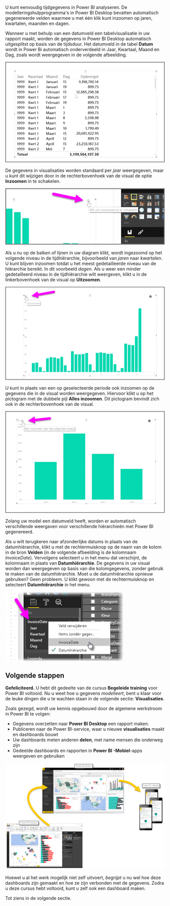 U kunt eenvoudig tijdgegevens in Power BI analyseren. De modelleringshulpprogramma's in Power BI Desktop bevatten automatisch gegenereerde velden waarmee u met één klik kunt inzoomen op jaren, kwartalen, maanden en dagen.  

Wanneer u met behulp van een datumveld een tabelvisualisatie in uw rapport maakt, worden de gegevens in Power BI Desktop automatisch uitgesplitst op basis van de tijdsduur. Het datumveld in de tabel **Datum** wordt in Power Bi automatisch onderverdeeld in Jaar, Kwartaal, Maand en Dag, zoals wordt weergegeven in de volgende afbeelding.

![](media/2-6a-explore-time-based-data/2-6a_1.png)

De gegevens in visualisaties worden standaard per *jaar* weergegeven, maar u kunt dit wijzigen door in de rechterbovenhoek van de visual de optie **Inzoomen** in te schakelen.

![](media/2-6a-explore-time-based-data/2-6a_2.png)

Als u nu op de balken of lijnen in uw diagram klikt, wordt ingezoomd op het volgende niveau in de tijdhiërarchie, bijvoorbeeld van *jaren* naar *kwartalen*. U kunt blijven inzoomen totdat u het meest gedetailleerde niveau van de hiërarchie bereikt. In dit voorbeeld *dagen*. Als u weer een minder gedetailleerd niveau in de tijdhiërarchie wilt weergeven, klikt u in de linkerbovenhoek van de visual op **Uitzoomen**.

![](media/2-6a-explore-time-based-data/2-6a_3.png)

U kunt in plaats van een op geselecteerde periode ook inzoomen op de gegevens die in de visual worden weergegeven. Hiervoor klikt u op het pictogram met de dubbele pijl **Alles inzoomen**. Dit pictogram bevindt zich ook in de rechterbovenhoek van de visual.

![](media/2-6a-explore-time-based-data/2-6a_4.png)

Zolang uw model een datumveld heeft, worden er automatisch verschillende weergaven voor verschillende hiërarchieën met Power BI gegenereerd.

Als u wilt terugkeren naar afzonderlijke datums in plaats van de datumhiërarchie, klikt u met de rechtermuisknop op de naam van de kolom in de bron **Velden** (in de volgende afbeelding is de kolomnaam *InvoiceDate*). Vervolgens selecteert u in het menu dat verschijnt, de kolomnaam in plaats van **Datumhiërarchie**. De gegevens in uw visual worden dan weergegeven op basis van die kolomgegevens, zonder gebruik te maken van de datumhiërarchie. Moet u de datumhiërarchie opnieuw gebruiken? Geen probleem. U klikt gewoon met de rechtermuisknop en selecteert **Datumhiërarchie** in het menu.

![](media/2-6a-explore-time-based-data/2-6a_5.png)

## <a name="next-steps"></a>Volgende stappen
**Gefeliciteerd.** U hebt dit gedeelte van de cursus **Begeleide training** voor Power BI voltooid. Nu u weet hoe u gegevens *modelleert*, bent u klaar voor de leuke dingen die u te wachten staan in de volgende sectie: **Visualisaties**.

Zoals gezegd, wordt uw kennis opgebouwd door de algemene werkstroom in Power BI te volgen:

* Gegevens overzetten naar **Power BI Desktop** een rapport maken.
* Publiceren naar de Power BI-service, waar u nieuwe **visualisaties** maakt en dashboards bouwt
* Uw dashboards meten anderen **delen**, met name mensen die onderweg zijn
* Gedeelde dashboards en rapporten in **Power BI -Mobiel**-apps weergeven en gebruiken

![](media/2-6a-explore-time-based-data/c0a1_1.png)

Hoewel u al het werk mogelijk niet zelf uitvoert, *begrijpt* u nu wel hoe deze dashboards zijn gemaakt en hoe ze zijn verbonden met de gegevens. Zodra u deze cursus hebt voltooid, kunt u zelf ook een dashboard maken.

Tot ziens in de volgende sectie.

